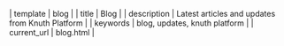 | template | blog |
| title | Blog |
| description | Latest articles and updates from Knuth Platform |
| keywords | blog, updates, knuth platform |
| current_url | blog.html |